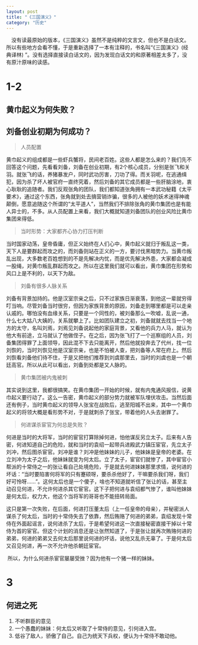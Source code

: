 ```yaml
---
layout: post
title: "《三国演义》"
category: "历史"
---
```






 　没有读最原始的版本，《三国演义》虽然不是纯粹的文言文，但也不是白话文。所以有些地方会看不懂，于是重新选择了一本有注释的，书名叫“《三国演义》(经典译林) ”。没有选择直接读白话文的，因为发现白话文的和原著相差太多了，没有原汁原味的读感。



# 1-2

## 黄巾起义为何失败？

## 刘备创业初期为何成功？

> 人员配置

​	黄巾起义的组成都是一些虾兵蟹将，民间老百姓。这些人都是怎么来的？我们先不回答这个问题，先看看刘备，刘备在创业初期，有2个核心成员，分别是张飞和关羽。就张飞的话，养猪暴发户，同时武功厉害，刀功了得。而关羽呢，在逃通缉犯，因为杀了坏人被官府一直终究着，然后刘备的其它成员都是一些肝脑涂地，衷心耿耿的追随者。我们反观张角的团队，我们都知道张角拥有一本武功秘籍《太平要术》，通过这个东西，张角就到处去搞营销诈骗，很多的人被他的妖术迷得神魂颠倒，愿意追随这个所谓的“太平道人”，当然我们不排除张角的黄巾集团也是有能人异士的，不多。从人员配置上来看，我们大概就知道刘备团队的创业风险比黄巾集团来得低。

> 当时形势：大家都齐心协力打压判断

​	当时国家动荡，皇帝昏庸，但正义始终在人们心中，黄巾起义就归于叛乱这一类，天下人是要群起而攻之的，而刘备则站在正义的一方，要讨伐黑暗势力。当黄巾叛乱出现，大多数老百姓想到的不是先解决内忧，而是优先解决外患，大家都会凝成一股绳，对黄巾叛乱群起而攻之。所以在这里我们就可以看出，黄巾集团在形势和风口上是不利的，以天下为敌。

> 刘备有很多人脉关系

​	刘备有背景加持的。他是汉室宗亲之后，只不过家族日渐衰落，到他这一辈就穷得叮当响。尽管刘备当时很穷，但因为家族背景的原因，刘备走到哪里都是可以走亲认戚的。哪怕没有血缘关系，只要是一个同性的，被刘备那么一吹嘘，乱说一通，什么七大姑八大姨的，关系就攀上了。比如团队建立之初，刘备就就去找当一个地方的太守，名叫刘焉，刘焉见刘备说起他的家庭背景，又看他的兵力人马，就认为他大有前途，立马就认了他做侄子。在之后，因为张飞打了一个巡察组的人员，刘备集团得罪了上面领导，因此混不下去只能离开，然后他就投奔去了代州，找一位刘恢的，当时刘恢见他是汉室宗亲，也是不怕被人查，把刘备等人常在府上。然后刘恢看刘备他们待不住，于是又把他们推荐到刘虞那里去，当时的刘虞也是一个朝廷高官。所以从此可以看出，刘备到处都是又人脉的。



> 黄巾集团被内鬼被刺

​	其实说到这里，我都很搞笑。在黄巾集团一开始的时候，就有内鬼通风报信，说黄巾起义要行动了。这么一告密，黄巾起义的部分势力就被军队埋伏攻击。当然后面还有例子，当时黄巾起义的领导人张宝在战败后，逃至阳城不出来，其中一个黄巾起义的将领大概是看形势不对，于是就刺杀了张宝，带着他的人头去谢罪了。





> 何进谋杀宦官为何总是失败？

​	何进是当时的大将军，当时的宦官打算除掉何进，怕他谋反另立太子。后来有人告密，何进知道自己的危险，就和当时的袁绍一起带兵进殿武力镇压宦官，先立太子刘冲，然后图杀宦官。刘冲是谁？刘冲是他妹妹的儿子，他妹妹是皇帝的老婆。在立刘冲为太子之后，他妹妹就变为何太后。立了太子，宦官们就惨了，其中宦官小帮派的十常侍之一的张让看自己处境危险，于是就去何进妹妹那里求情，说何进的坏话：“当时要陷害何将军的只有蹇硕呀，要杀杀他好了，干嘛要杀我们呀，我们好可怜呀......”。这何太后也是一个傻子，啥也不知道就听信了张让的话，甚至主动召见何进，不允许何进杀其它宦官。这下子把何进与袁绍都气惨了，谁叫他妹妹是何太后，权力大，他这个当将军的哥哥也不能扭转局面。

​	这只是第一次失败，在后面，何进打压董太后（上一任皇帝的母亲），并秘密派人谋杀了何太后，当时的十常侍失去了依靠，然后贿赂了何进的弟弟，袁绍发现十常侍在外面起谣言，说何进杀了太后，于是希望何进这一次直接秘密直接干掉以十常侍为首的宦官。但这个计划的消息还是让张然知道了，于是张让就再次贿赂何进的弟弟，何进的弟弟又去何太后那里说何进的坏话，说他又乱杀无辜了。于是何太后又召见何进，再一次不允许他杀朝廷宦官。

​	所以，为什么何进杀宦官屡屡受挫？因为他有一个猪一样的妹妹。

# 3

## 何进之死

1. 不听群臣的意见
2. 一个愚蠢的妹妹：何太后又听取了十常侍的意见，引何进入宫。
3. 低谷了敌人，骄傲了自己。自己为统天下兵权，便认为十常侍不敢动他。
